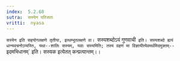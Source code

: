 ```yaml
---
index:  5.2.68
sutra:  सस्येन परिजातः
vritti:  nyasa
---
```


`सस्येन इति सहयोगलक्षणे तृतीया, इत्थम्भूतलक्षणे वा। `सस्यशब्दोऽयं गुणवाची` इति। सस्यशब्दो ह्ययं धान्यवचनोऽप्यस्ति, यथा--शालिः सस्यम्, यवाः सस्यमिति; तस्य ग्रहणं मा विज्ञायीत्येवमर्थमिदमुक्तम्--`इदमभिधानम्` इति। सस्यक इत्येतत् कन्प्रत्यान्तम्।।

